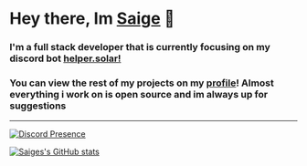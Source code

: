 # Hey there, Im [Saige]() 👋

### I'm a full stack developer that is currently focusing on my discord bot [helper.solar!](https://github.com/Saigeie/Helper)

### You can view the rest of my projects on my [profile](https://github.com/Saigeie)! Almost everything i work on is open source and im always up for suggestions

---

[![Discord Presence](https://lanyard.cnrad.dev/api/462936117596127232)](https://discord.com/users/462936117596127232)

[![Saiges's GitHub stats](https://github-readme-stats.vercel.app/api?username=saigeie&show_icons=true&theme=dracula)](https://github.com/anuraghazra/github-readme-stats)